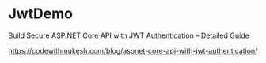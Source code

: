 # JwtDemo
Build Secure ASP.NET Core API with JWT Authentication – Detailed Guide

https://codewithmukesh.com/blog/aspnet-core-api-with-jwt-authentication/
